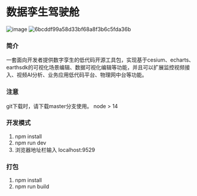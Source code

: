 # 数据孪生驾驶舱
![image](https://github.com/skyinfor/FX-GUI-LowCode/assets/62418900/c2f05b4b-63af-43cb-a880-9b2c641c7acd)
![6bcddf99a58d33bf68a8f3b6c5fda36b](https://github.com/skyinfor/FX-GUI-LowCode/assets/62418900/64bb459f-df12-4732-b2cb-0b9dc0dafdf1)

### 简介
一套面向开发者提供数字孪生的低代码开源工具包，实现基于cesium、echarts、earthsdk的可视化场景编辑、数据可视化编辑等功能，并且可以扩展监控视频接入、视频AI分析、业务应用低代码平台、物理网中台等功能。

### 注意
git下载时，请下载master分支使用。
node > 14
### 开发模式

1. npm install
2. npm run dev
3. 浏览器地址栏输入 localhost:9529

### 打包

1. npm install
2. npm run build
